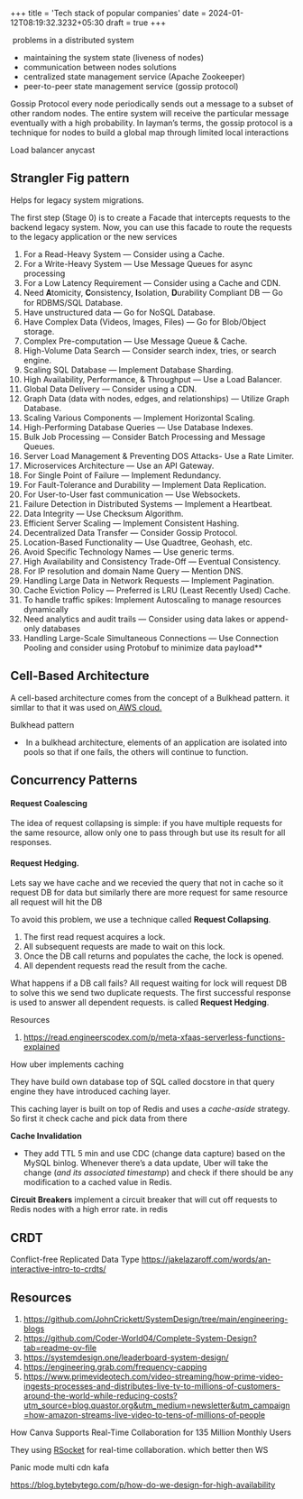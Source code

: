 +++
title = 'Tech stack of popular companies'
date  = 2024-01-12T08:19:32.3232+05:30
draft = true
+++


 problems in a distributed system 
- maintaining the system state (liveness of nodes)
- communication between nodes
solutions
- centralized state management service (Apache Zookeeper)
- peer-to-peer state management service  (gossip protocol)

Gossip Protocol 
every node periodically sends out a message to a subset of other random nodes. The entire system will receive the particular message eventually with a high probability. In layman’s terms, the gossip protocol is a technique for nodes to build a global map through limited local interactions



Load balancer anycast

## Strangler Fig pattern

Helps for legacy system migrations.

The first step (Stage 0) is to create a Facade that intercepts requests to the backend legacy system. Now, you can use this facade to route the requests to the legacy application or the new services



1. For a Read-Heavy System — Consider using a Cache.  
2. For a Write-Heavy System — Use Message Queues for async processing  
3. For a Low Latency Requirement — Consider using a Cache and CDN.  
4. Need 𝐀tomicity, 𝐂onsistency, 𝐈solation, 𝐃urability Compliant DB — Go for RDBMS/SQL Database.  
5. Have unstructured data — Go for NoSQL Database.  
6. Have Complex Data (Videos, Images, Files) — Go for Blob/Object storage.  
7. Complex Pre-computation — Use Message Queue & Cache.  
8. High-Volume Data Search — Consider search index, tries, or search engine.  
9. Scaling SQL Database — Implement Database Sharding.  
10. High Availability, Performance, & Throughput — Use a Load Balancer.  
11. Global Data Delivery — Consider using a CDN.  
12. Graph Data (data with nodes, edges, and relationships) — Utilize Graph Database.  
13. Scaling Various Components — Implement Horizontal Scaling.  
14. High-Performing Database Queries — Use Database Indexes.  
15. Bulk Job Processing — Consider Batch Processing and Message Queues.  
16. Server Load Management & Preventing DOS Attacks- Use a Rate Limiter.
17. Microservices Architecture — Use an API Gateway.  
18. For Single Point of Failure — Implement Redundancy.  
19. For Fault-Tolerance and Durability — Implement Data Replication.  
20. For User-to-User fast communication — Use Websockets.  
21. Failure Detection in Distributed Systems — Implement a Heartbeat.  
22. Data Integrity — Use Checksum Algorithm.  
23. Efficient Server Scaling — Implement Consistent Hashing.  
24. Decentralized Data Transfer — Consider Gossip Protocol.  
25. Location-Based Functionality — Use Quadtree, Geohash, etc.  
26. Avoid Specific Technology Names — Use generic terms.  
27. High Availability and Consistency Trade-Off — Eventual Consistency.  
28. For IP resolution and domain Name Query — Mention DNS.  
29. Handling Large Data in Network Requests — Implement Pagination.  
30. Cache Eviction Policy — Preferred is LRU (Least Recently Used) Cache.  
31. To handle traffic spikes: Implement Autoscaling to manage resources dynamically  
32. Need analytics and audit trails — Consider using data lakes or append-only databases  
33. Handling Large-Scale Simultaneous Connections — Use Connection Pooling and consider using Protobuf to minimize data payload**

##  Cell-Based Architecture

A cell-based architecture comes from the concept of a Bulkhead pattern. it simllar to that it was used on[ AWS cloud.](https://docs.aws.amazon.com/wellarchitected/latest/reducing-scope-of-impact-with-cell-based-architecture/what-is-a-cell-based-architecture.html) 

Bulkhead pattern
-  In a bulkhead architecture, elements of an application are isolated into pools so that if one fails, the others will continue to function.

## Concurrency Patterns
#### Request Coalescing
The idea of request collapsing is simple: if you have multiple requests for the same resource, allow only one to pass through but use its result for all responses.

#### **Request Hedging**.

Lets say we have cache and we recevied the query that not in cache so it request DB for data but similarly there are more request for same resource all request will hit the DB

To avoid this problem, we use a technique called **Request Collapsing**.

1. The first read request acquires a lock.
2. All subsequent requests are made to wait on this lock.
3. Once the DB call returns and populates the cache, the lock is opened.
4. All dependent requests read the result from the cache.

What happens if a DB call fails? All request waiting for lock will request DB to solve this we send two duplicate requests. The first successful response is used to answer all dependent requests. is called **Request Hedging**.



Resources
1. https://read.engineerscodex.com/p/meta-xfaas-serverless-functions-explained 



How uber implements caching

They have build own database top of SQL called docstore in that query engine they have introduced caching layer. 

This caching layer is built on top of Redis and uses a _cache-aside_ strategy.
So first it check cache and pick data from there

**Cache Invalidation**
- They add TTL 5 min and use CDC (change data capture) based on the MySQL binlog. Whenever there’s a data update, Uber will take the change (_and its associated timestamp_) and check if there should be any modification to a cached value in Redis.

**Circuit Breakers**
implement a circuit breaker that will cut off requests to Redis nodes with a high error rate. in redis


## CRDT
Conflict-free Replicated Data Type 
https://jakelazaroff.com/words/an-interactive-intro-to-crdts/  
## Resources
1.  https://github.com/JohnCrickett/SystemDesign/tree/main/engineering-blogs
2. https://github.com/Coder-World04/Complete-System-Design?tab=readme-ov-file
3. https://systemdesign.one/leaderboard-system-design/
4. https://engineering.grab.com/frequency-capping
5. https://www.primevideotech.com/video-streaming/how-prime-video-ingests-processes-and-distributes-live-tv-to-millions-of-customers-around-the-world-while-reducing-costs?utm_source=blog.quastor.org&utm_medium=newsletter&utm_campaign=how-amazon-streams-live-video-to-tens-of-millions-of-people



How Canva Supports Real-Time Collaboration for 135 Million Monthly Users

They using  [RSocket](https://rsocket.io/) for real-time collaboration. which better then WS



Panic mode 
multi cdn
kafa


https://blog.bytebytego.com/p/how-do-we-design-for-high-availability
